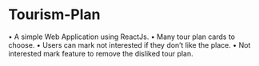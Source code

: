 # Tourism-Plan
•	A simple Web Application using ReactJs.
•	Many tour plan cards to choose.
•	Users can mark not interested if they don’t like the place.
•	Not interested mark feature to remove the disliked tour plan.

